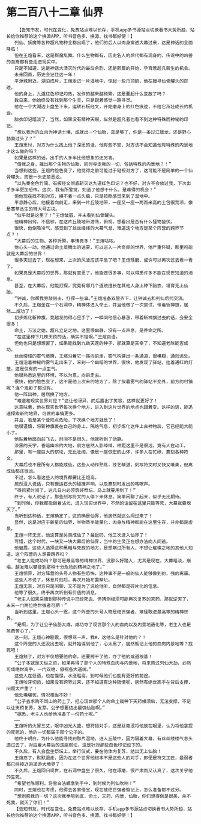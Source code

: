 # 第二百八十二章 仙界
        【告知书友，时代在变化，免费站点难以长存，手机app多书源站点切换看书大势所趋，站长给你推荐的这个换源APP，听书音色多、换源、找书都好使！】
       列仙、妖魔等各种超凡物种全都出现了，他们的后人以肉身穿透大幕过来，这是神话的全面降临！
       但在王煊看来，这是群魔乱舞。什么生物都有，历史名人的后代都有现身的，传说中的凶兽的血裔都有些走进现实中。
       只是不知道，这是神话大溃灭时代的最后余韵，还是新篇的开始，孕育着超凡新生的机会。
       未来回首，历史会记住这一年！
       平源城附近，湖泊成片，王煊走进一片湿地中，惊起一些丹顶鹤，他在搜寻仙骨罐头的踪迹。
       他的身上，九道红色印记灼热，发作的越来越频繁，这是要起什么变故了吗？
       数日来，他始终没有找到那个生灵，只是跟着感觉一路寻觅。
       他在一个大湖边上盘坐下来，运转石板经文，开始磨身上的红色痕迹，不给它茁壮成长的机会。
       胎衣印记暗淡了，当然，如果没有精神天眼，纵然是超凡者也看不到这种特殊而神秘的印记。
       “想以我为的血肉为神话土壤，成就出一个仙胎，真是够了，你是一条过江猛龙，还是野心勃勃过头了？”
       王煊思忖，对方为什么找上他？深思的话，他有些不安，对方该不会知道他有特殊的内景地才这么做的吗？
       如果是这样的话，出手的人多半比他想象的还厉害。
       “借我之身，蕴出那个生物的仙胎，同时夺走我的一切，包括特殊的内景地？！”
       当想到这些，王煊的脸色变了，他觉得之前可能过于轻视对方了，这可能不是简单的一个仙骨罐头，而是一头史前恶龙。
       “以先秦金色竹简、石板经文彻底斩灭这九道红色印记？也不好，对方不会放过我，下次出手多半更加恐怖。这次，我有所警觉，知道了他想干什么，是难得的机会！”
       但他现在找不到对方，摸不着一点头脑，只是按照感觉来到了湿地中。
       平息静心后，他接着向前走，来到一片丘陵地带，一座又一座一两百米高的土包很荒凉，像是蒿草丛生的特大号古坟。
       “似乎就是这里了！”王煊皱眉，并未看到仙骨罐头。
       他精神出窍，不信邪，在这片丘陵地带游荡，俯视，想看出是否有什么怪物蛰伏。
       很快，他倒吸冷气，感觉到了丝丝缕缕的大幕气息，难道这个地方是某个阵营的跨界节点？！
       “大幕后的生物，各种折腾，事情真多！”王煊咕哝。
       他心头一动，他通过命土蒸腾出的迷雾，可以进入一片奇异的世界，他严重怀疑，那里可能就是大幕后的世界！
       很多天过去了，现在想来，上次的风波应该平息了吧？王煊琢磨，或许可以再次过去看一看了。
       如果真是大幕后的世界，那就有意思了，他能做很多事，可以得悉许多不能在现世知道的消息。
       甚至，在大幕后，他能打探，究竟有哪几个道统擅长在其他人身上种下胎衣，培育无上仙胎。
       “钟诚，你帮我旁敲侧击，打探一些事。”王煊准备双管齐下，让钟诚去和列仙后代交流。
       不久后，王煊坐在一个石洞中，精神体进入命土，并且他做了一次尝试，带着斩神旗，居然……成功了！
       初步炼化斩神旗，竟越发的得心应手了，一瞬间他信心暴涨，带着斩神旗过去的话，会安全很多！
       命土，万法之始，超凡立足之地，这里很幽静，没有一点声息，是养命之所。
       “在这里种下几株天药的话，确实不错啊。”王煊自语。
       但他也只是想想罢了，如果能找到九劫天莲的种子，那就算是天幸了，不知道老陈能否成功。
       丝丝缕缕的雾气蒸腾，王煊沿着它一路向前走，雾气构建出一条通道，很模糊，通向远处。
       王煊沿着神秘的雾气走出来了，来到一个幽暗的世界，很快，他发现了驿站，挂着通红的灯笼，这是仅有的一点生气。
       他很熟悉这里的环境，不以为意，向前走去。
       很快，他的脸色变了，这不是他上次来的地方了，除了挨着雾气的驿站不变外，前方的村镇呢？连个鬼影子都没有。
       他一阵出神，居然换了地方。
       “难道和现实世界对应？”这让他讶异，而后露出了笑容，这样就更好了！
       这意味着，他在现实世界每次换个地方，进入到这片世界的地点也跟着变。这样的话，能迅速探索新的地界，可做的事情更多。
       并且，若是某个登陆点危险，下次换个地方就是了！
       他很谨慎，将斩神旗裹在自己的身上，隔绝气息，初步炼化这件上古神物后，它已经能大能小了。
       他贴着地面向前飞去，时间不是很久，他就听到了动静。
       漆黑的天宇，昏暗幽冷的大地，前方居然人影绰绰，相距这里不是很远，竟有人在动工。
       那里，有一座巨大的祭坛，无比壮阔，像是一座恢宏的山体，许多人在忙碌，篆刻各种符文。
       大幕后也不是所有人都能成仙，这些人动作熟练，技艺精湛，刻写符文时又快又唯美，但离成仙都还很远。
       不过，怎么看这些人的境界都要比王煊高。
       居然没人说话，只有搬运石头的碰撞声响，以及篆刻时发出的喀嚓声。
       “得抓紧时间了，这几日内必须筑好祭坛，马上就要用到了！”
       终于，有人说话了，那些刻写符文的人停下来休息，简单闲聊了起来，似乎无比期待。
       “到时候，你我都能跟着沾光，进入现实世界中，不然的话留在这里只能等死，大幕就要熄灭了。”
       当听到这种话，王煊确定了，这的确是仙界，他居然就这么闯过来了！
       显然，这是对应于新星的仙界，半物质半能量化，肉身与精神都能在这里生存，并非都是虚景。
       王煊一阵无言，他这算是另类成仙了？最起码，他三次进入仙界了！
       可惜，这个时代，一块又一块大幕后的仙界，当中的生灵正在想办法向人间逃。
       他皱眉，这些人选择这种黑暗与死寂的地方，是想瞒过所有人，不想让璀璨之地的其他人知道，这个阵营的人想要跨界吗？
       “老主人能成功吗？那可是最高等的精神世界，没那么好踏入，尤其是现在，大幕暗淡，崩塌，越发难以攀登到那种十分危险的精神之地了。”
       王煊惊异，对方阵营的头号人物有些恐怖，这种事不是一般的仙人能够做到的，强的离谱。
       这些人不说了，休息片刻后，再次开始布置祭坛。
       王煊无奈，对方只是闲聊，又不是为了说给他听，自然都是碎片化的信息。
       他等了很久，终于再次听到有价值的消息。
       “老主人如果采摘到那种传说中已经死去、但猜测根须可能再次复苏的天药，那就逆天了，未来一门两位绝世强者可期！”
       当听到这里，王煊心头一震，这个阵营的头号人物是绝世强者，难怪敢进最高等的精神世界。
       “是啊，为了让公子仙胎大成，成功夺了现世那个人的血肉以及内景地造化等，老主人也是煞费苦心了。”
       这一刻，王煊心神剧震，很想骂一声，我#，这他么是针对他的？！
       这个阵营的人还没出去呢，就开始谋划他了，心太黑了，居然惦记上他的血肉内景地等？找死吧！
       王煊怒了，对方不仅想要他的命，还要榨干了他，夺了他的成道根基！
       “公子本就是天纵之资，如果再得了那个人的特殊血肉与内景地，将来熬过列仙大劫，必然可成绝世高手，一门双绝，傲视各大道统。”
       这些人在低语，也在憧憬，水涨船高，到时候他们也能有更好的前途。
       王煊咬牙切齿，如果没有跨界过来，还不知道有这种隐情呢，居然有绝世高手在背后支撑，问题太严重了！
       他处境堪忧，情况相当不妙！
       “公子去求购不周山的药土了，担心现世那个人的命土栽种下天药根须后，无法支撑，不足以让天药复苏，发芽。公子想要结出最强仙胎啊。”
       “据悉，老主人也给他准备了一份药土呢。”
       ……
       王煊听的火冒三丈，眼中凶光大盛，想狩猎对手，这是丝毫没将他放在眼里，认为将他拿捏的死死的，他的一切都属于那个公子的。
       他终于明白，为什么他能寻找到那片湿地，进入丘陵中，因为隔着大幕，有丝丝缕缕气息头透过去了，对应着大幕后的这座祭坛，这是针对那些血色印记设下的。
       不久后，有人会盘坐祭坛上，举行仪式，要在他体内复苏，结出无上仙胎！
       王煊忍了，默默退走，因为在这个世界他根本不是这些人的对手，即便是符文工匠，最弱者都已经接近逍遥游大境界了！
       不久后，王煊回归现世，在石洞中盘坐了很久，他在琢磨，很严肃而又认真了，这次关乎他的生死。
       “希望老陈顺利，将雪白法螺拿到手中，到时候为列仙吹响！”
       同时，王煊也在考虑，他得去各家借宝，现在被绝世强者惦记上，怎么准备都不过分。
       “想剥脱我的一切？这次我奉陪到底，命土，天药，内景，仙胎，你们想得倒是很美，杀不死我，就灭了你们！”
       【告知书友，时代在变化，免费站点难以长存，手机app多书源站点切换看书大势所趋，站长给你推荐的这个换源APP，听书音色多、换源、找书都好使！】
